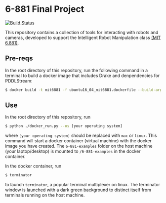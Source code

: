 # 6-881 Final Project
[![Build Status](https://travis-ci.org/RobotLocomotion/6-881-examples.svg?branch=master)](https://travis-ci.org/RobotLocomotion/6-881-examples)

This repository contains a collection of tools for interacting with robots and cameras, developed to support the Intelligent Robot Manipulation class [(MIT 6.881)](https://manipulation.csail.mit.edu/).

## Pre-reqs
In the root directory of this repository, run the following command in a terminal to build a docker image that includes Drake and denpendencies for PDDLStream:
```bash
$ docker build -t mit6881 -f ubuntu16_04_mit6881.dockerfile --build-arg DRAKE_VERSION=20181203 .
``` 

## Use
In the root directory of this repository, run 
```bash
$ python ./docker_run.py --os [your operating system]
``` 
where `[your operating system]` should be replaced with `mac` or `linux`. This command will start a docker container (virtual machine) with the docker image you have created. The `6-881-examples` folder on the host machine (your laptop/desktop) is mounted to `/6-881-examples` in the docker container. 

In the docker container, run
```bash
$ terminator
```
to launch `terminator`, a popular terminal multiplexer on linux. The terminator window is launched with a dark green background to distinct itself from terminals running on the host machine. 





